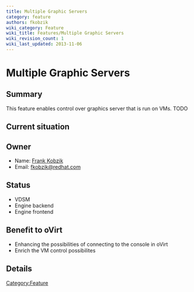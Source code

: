```yaml
---
title: Multiple Graphic Servers
category: feature
authors: fkobzik
wiki_category: Feature
wiki_title: Features/Multiple Graphic Servers
wiki_revision_count: 1
wiki_last_updated: 2013-11-06
---
```


# Multiple Graphic Servers

## Summary

This feature enables control over graphics server that is run on VMs. TODO

## Current situation

## Owner

*   Name: [Frank Kobzik](User:Fkobzik)
*   Email: <fkobzik@redhat.com>

## Status

*   VDSM
*   Engine backend
*   Engine frontend

## Benefit to oVirt

*   Enhancing the possibilities of connecting to the console in oVirt
*   Enrich the VM control possibilites

## Details

<Category:Feature>
